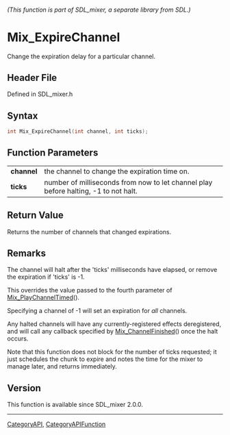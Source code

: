 ###### (This function is part of SDL_mixer, a separate library from SDL.)
# Mix_ExpireChannel

Change the expiration delay for a particular channel.

## Header File

Defined in SDL_mixer.h

## Syntax

```c
int Mix_ExpireChannel(int channel, int ticks);

```

## Function Parameters

|                 |                                                                                     |
| --------------- | ----------------------------------------------------------------------------------- |
| **channel**     | the channel to change the expiration time on.                                       |
| **ticks**       | number of milliseconds from now to let channel play before halting, -1 to not halt. |

## Return Value

Returns the number of channels that changed expirations.

## Remarks

The channel will halt after the 'ticks' milliseconds have elapsed, or
remove the expiration if 'ticks' is -1.

This overrides the value passed to the fourth parameter of
[Mix_PlayChannelTimed](Mix_PlayChannelTimed)().

Specifying a channel of -1 will set an expiration for _all_ channels.

Any halted channels will have any currently-registered effects
deregistered, and will call any callback specified by
[Mix_ChannelFinished](Mix_ChannelFinished)() once the halt occurs.

Note that this function does not block for the number of ticks requested;
it just schedules the chunk to expire and notes the time for the mixer to
manage later, and returns immediately.

## Version

This function is available since SDL_mixer 2.0.0.

----
[CategoryAPI](CategoryAPI), [CategoryAPIFunction](CategoryAPIFunction)

